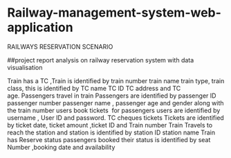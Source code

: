 # Railway-management-system-web-application

RAILWAYS RESERVATION SCENARIO

##project report analysis on railway reservation system with data visualisation

Train has a TC ,Train is identified by train number train name train type, train class, this is
identified by TC name TC ID TC address and TC age. Passengers travel in train Passengers are identified by passenger ID passenger number
passenger name , passenger age and gender along with the train number users book tickets 
for passengers users are identified by username , User ID and password.
TC cheques tickets Tickets are identified by ticket date, ticket amount ,ticket ID and Train number
Train Travels to reach the station and station is identified by station ID station name
Train has Reserve status passengers booked their status is identified by seat Number ,booking
date and availability
